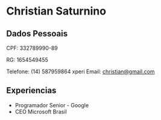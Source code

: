 # Christian Saturnino

## Dados Pessoais

CPF: 332789990-89

RG: 1654549455

Telefone: (14) 587959864
xperi
Email: christian@gmail.com

## Experiencias
- Programador Senior - Google
- CEO Microsoft Brasil